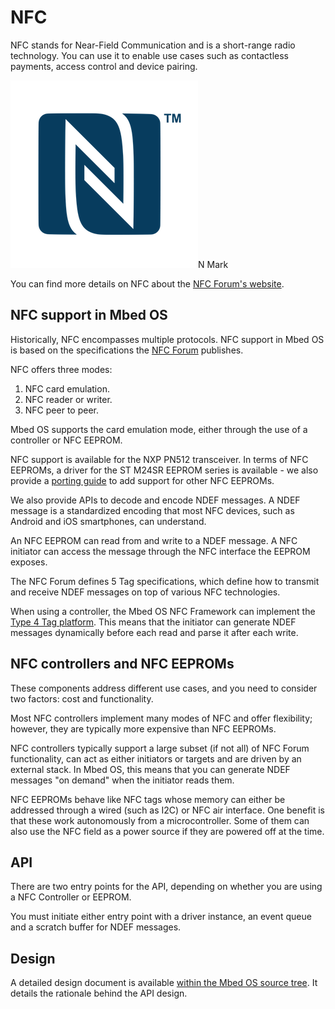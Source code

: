 <h1 id="nfc-technology">NFC</h1>

NFC stands for Near-Field Communication and is a short-range radio technology. You can use it to enable use cases such as contactless payments, access control and device pairing.

<span class="images">![](../../images/n_mark.png)<span>N Mark</span></span>

You can find more details on NFC about the [NFC Forum's website](https://nfc-forum.org/what-is-nfc/).

## NFC support in Mbed OS

Historically, NFC encompasses multiple protocols. NFC support in Mbed OS is based on the specifications the [NFC Forum](https://nfc-forum.org/our-work/specifications-and-application-documents/specifications/nfc-forum-technical-specifications/) publishes.

NFC offers three modes:

1. NFC card emulation.
1. NFC reader or writer.
1. NFC peer to peer.

Mbed OS supports the card emulation mode, either through the use of a controller or NFC EEPROM.

NFC support is available for the NXP PN512 transceiver. In terms of NFC EEPROMs, a driver for the ST M24SR EEPROM series is available - we also provide a [porting guide](../porting/NFC-port.html) to add support for other NFC EEPROMs.

We also provide APIs to decode and encode NDEF messages. A NDEF message is a standardized encoding that most NFC devices, such as Android and iOS smartphones, can understand.

An NFC EEPROM can read from and write to a NDEF message. A NFC initiator can access the message through the NFC interface the EEPROM exposes.

The NFC Forum defines 5 Tag specifications, which define how to transmit and receive NDEF messages on top of various NFC technologies.

When using a controller, the Mbed OS NFC Framework can implement the [Type 4 Tag platform](https://nfc-forum.org/our-work/specifications-and-application-documents/specifications/tag-type-technical-specifications/). This means that the initiator can generate NDEF messages dynamically before each read and parse it after each write.

## NFC controllers and NFC EEPROMs

These components address different use cases, and you need to consider two factors: cost and functionality.

Most NFC controllers implement many modes of NFC and offer flexibility; however, they are typically more expensive than NFC EEPROMs.

NFC controllers typically support a large subset (if not all) of NFC Forum functionality, can act as either initiators or targets and are driven by an external stack. In Mbed OS, this means that you can generate NDEF messages "on demand" when the initiator reads them.

NFC EEPROMs behave like NFC tags whose memory can either be addressed through a wired (such as I2C) or NFC air interface. One benefit is that these work autonomously from a microcontroller. Some of them can also use the NFC field as a power source if they are powered off at the time.

## API

There are two entry points for the API, depending on whether you are using a NFC Controller or EEPROM.

You must initiate either entry point with a driver instance, an event queue and a scratch buffer for NDEF messages.

## Design

A detailed design document is available [within the Mbed OS source tree](https://github.com/ARMmbed/mbed-os/blob/master/docs/design-documents/nfc/nfc_design.md). It details the rationale behind the API design.
